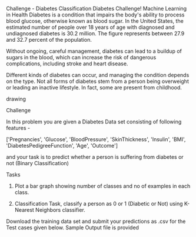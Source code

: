 Challenge - Diabetes Classification
Diabetes Challenge!
Machine Learning in Health
Diabetes is a condition that impairs the body's ability to process blood glucose, otherwise known as blood sugar. In the United States, the estimated number of people over 18 years of age with diagnosed and undiagnosed diabetes is 30.2 million. The figure represents between 27.9 and 32.7 percent of the population.

Without ongoing, careful management, diabetes can lead to a buildup of sugars in the blood, which can increase the risk of dangerous complications, including stroke and heart disease.

Different kinds of diabetes can occur, and managing the condition depends on the type. Not all forms of diabetes stem from a person being overweight or leading an inactive lifestyle. In fact, some are present from childhood.

drawing

Challenge

In this problem you are given a Diabetes Data set consisting of following features -

['Pregnancies', 'Glucose', 'BloodPressure', 'SkinThickness', 'Insulin', 'BMI', 'DiabetesPedigreeFunction', 'Age', 'Outcome']

and your task is to predict whether a person is suffering from diabetes or not (Binary Classification)

Tasks

1) Plot a bar graph showing number of classes and no of examples in each class.

2) Classification Task, classify a person as 0 or 1 (Diabetic or Not) using K-Nearest Neighbors classifier.

Download the training data set and submit your predictions as .csv for the Test cases given below. Sample Output file is provided
